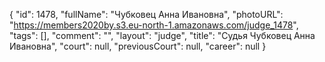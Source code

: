 {
    "id": 1478,
    "fullName": "Чубковец Анна Ивановна",
    "photoURL": "https://members2020by.s3.eu-north-1.amazonaws.com/judge_1478",
    "tags": [],
    "comment": "",
    "layout": "judge",
    "title": "Судья Чубковец Анна Ивановна",
    "court": null,
    "previousCourt": null,
    "career": null
}